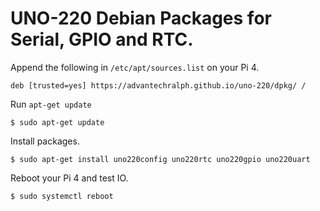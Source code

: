 # UNO-220 Debian Packages for Serial, GPIO and RTC. 

Append the following in `/etc/apt/sources.list` on your Pi 4. 

```
deb [trusted=yes] https://advantechralph.github.io/uno-220/dpkg/ /
```

Run `apt-get update`

```
$ sudo apt-get update
```

Install packages. 

```
$ sudo apt-get install uno220config uno220rtc uno220gpio uno220uart
```

Reboot your Pi 4 and test IO. 

```
$ sudo systemctl reboot
```

